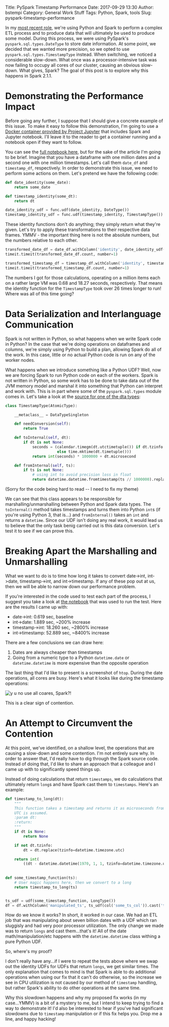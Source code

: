 Title:  PySpark Timestamp Performance
Date: 2017-09-29 13:30
Author: bstempi
Category: General Work Stuff
Tags: Python, Spark, tools
Slug: pyspark-timestamp-performance

In my [most recent role](http://www.enterrasolutions.com/), we're using Python and Spark to perform a complex ETL process and to produce data that will ultimately be used to produce some model.   During this process, we were using PySpark's `pyspark.sql.types.DateType` to store date information.  At some point, we decided that we wanted more precision, so we opted to use `pyspark.sql.types.TimestampType` instead.  When switching, we noticed a considerable slow-down.  What once was a processor-intensive task was now failing to occupy all cores of our cluster, causing an obvious slow-down.  What gives, Spark?  The goal of this post is to explore why this happens in Spark 2.1.1.

Demonstrating the Performance Impact
====================================

Before going any further, I suppose that I should give a concrete example of this issue.  To make it easy to follow this demonstration, I'm going to use a [Docker container provided by Project Jupyter](https://github.com/jupyter/docker-stacks/tree/master/all-spark-notebook) that includes Spark and Jupyter notebook.  I'll leave it to the reader to get a container running and a notebook open if they want to follow.

You can see the [full notebook here]({filename}/notebooks/Timestamp+demonstration.html), but for the sake of the article I'm going to be brief.  Imagine that you have a dataframe with one million dates and a second one with one million timestamps.  Let's call them `date_df` and `timestamp_df`, respectively.  In order to demonstrate this issue, we need to perform some actions on them.  Let's pretend we have the following code:

```python
def date_identity(some_date):
    return some_date

def timestamp_identity(some_dt):
    return dt

date_identity_udf = func.udf(date_identity, DateType())
timestamp_identity_udf = func.udf(timestamp_identity, TimestampType())
```

These identity functions don't do anything; they simply return what they're given.  Let's try to apply these transformations to their respective data frames.  YMMV - the important thing here is not the absolute numbers, but the numbers relative to each other.

```python
transformed_date_df = date_df.withColumn('identity', date_identity_udf(col('some_date')))
timeit.timeit(transformed_date_df.count, number=1)

transformed_timestamp_df = timestamp_df.withColumn('identity', timestamp_identity_udf(col('some_timestamp')))
timeit.timeit(transformed_timestamp_df.count, number=1)
```

The numbers I got for those calculations, operating on a million items each on a rather large VM was 0.68 and 18.27 seconds, respectively.  That means the identity function for the `TimestampType` took over 26 times longer to run!  Where was all of this time going?

Data Serialization and Interlanguage Communication
==================================================

Spark is not written in Python, so what happens when we write Spark code in Python?  In the case that we're doing operations on dataframes and columns, we're simply using Python to build a plan, allowing Spark do all of the work.  In this case, little or no actual Python code is run on any of the worker nodes.  

What happens when we introduce something like a Python UDF?  Well, now we are forcing Spark to run Python code on each of the workers.  Spark is not written in Python, so some work has to be done to take data out of the JVM memory model and marshal it into something that Python can interpret and work with.  This is in part where some of the `pyspark.sql.types` module comes in.  Let's take a look at the [source for one of the dta types](http://spark.apache.org/docs/2.1.1/api/python/_modules/pyspark/sql/types.html#TimestampType):

```python
class TimestampType(AtomicType):

    __metaclass__ = DataTypeSingleton

    def needConversion(self):
        return True

    def toInternal(self, dt):
        if dt is not None:
            seconds = (calendar.timegm(dt.utctimetuple()) if dt.tzinfo
                       else time.mktime(dt.timetuple()))
            return int(seconds) * 1000000 + dt.microsecond

    def fromInternal(self, ts):
        if ts is not None:
            # using int to avoid precision loss in float
            return datetime.datetime.fromtimestamp(ts // 1000000).replace(microsecond=ts % 1000000)
```
(Sorry for the code being hard to read -- I need to fix my theme)

We can see that this class appears to be responsible for marshalling/unmarshalling between Python and Spark data types.  The `toInternal()` method takes timestamps and turns them into Python `int`s (if you're using Python 3, that is...) and `fromInternal()` takes an `int` and returns a `datetime`.  Since our UDF isn't doing any real work, it would lead us to believe that the only task benig carried out is this data conversion.  Let's test it to see if we can prove this.

Breaking Apart the Marshalling and Unmarshalling
================================================

What we want to do is to time how long it takes to convert date->int, int->date, timestamp->int, and int->timestamp.  If any of these pop out at us, then we will be able to narrow down our performance problem.

If you're interested in the code used to test each part of the process, I suggest you take a look at [the notebook]({filename}/notebooks/Timestamp+demonstration.html) that was used to run the test.  Here are the results I came up with:

*  date->int:  0.619 sec, baseline
*  int->date:  1.889 sec, ~200% increase
*  timestamp->int:  18.260 sec, ~2800% increase
*  int->timestamp:  52.889 sec, ~8400% increase

There are a few conclusions we can draw here:

1.  Dates are always cheaper than timestamps
2.  Going from a numeric type to a Python `datetime.date` or `datetime.datetime` is more expensive than the opposite operation

The last thing that I'd like to present is a screenshot of `htop`.  During the date operations, all cores are busy.  Here's what it looks like during the timestamp operations:

![y u no use all coares, Spark?!]({filename}/images/pyspark-underutilization.png "Underutilized cores")

This is a clear sign of contention.

An Attempt to Circumvent the Contention
=======================================

At this point, we've identified, on a shallow level, the operations that are causing a slow-down and some contention.  I'm not entirely sure why.  In order to answer that, I'd really have to dig through the Spark source code.  Instead of doing that, I'd like to share an approach that a colleague and I came up with to significantly speed things up.

Instead of doing calculations that return `timestamps`, we do calculations that ultimately return `long`s and have Spark cast them to `timestamps`.  Here's an example:

```python
def timestamp_to_long(dt):
    """
    This function takes a timestamp and returns it as microseconds from epoc, respecting timezone.  If no tzinfo is specified,
    UTC is assumed.
    :param dt:
    :return:
    """
    if dt is None:
        return None

    if not dt.tzinfo:
        dt = dt.replace(tzinfo=datetime.timezone.utc)

    return int(
        ((dt - datetime.datetime(1970, 1, 1, tzinfo=datetime.timezone.utc)) / datetime.timedelta(microseconds=1)))
        
        
def some_timestamp_function(ts):
    # User magic happens here, then we convert to a long
    return timestamp_to_long(ts)


ts_udf = udf(some_timestamp_function, LongType())
df = df.withColumn('manipulated_ts', ts_udf(col('some_ts_col')).cast('timestamp'))
```

How do we know it works?  In short, it worked in our case.  We had an ETL job that was manipulating about seven billion dates with a UDF which ran sluggisly and had very poor processor utilization.  The only change we made was to return `longs` and cast them...that's it!  All of the date math/manipulation/etc happens with the `datetime.datetime` class withing a pure Python UDF.  

So, where's my proof?  

I don't really have any...if I were to repeat the tests above where we swap out the identity UDFs for UDFs that return `longs`, we get similar times.  The only explanation that comes to mind is that Spark is able to do additional operations when using our fix that it can't do otherwise, so the increase we see in CPU utilization is not caused by our method of `timestamp` handling, but rather Spark's ability to do other operations at the same time.

Why this slowdown happens and why my proposed fix works (in my case...YMMV) is a bit of a mystery to me, but I intend to keep trying to find a way to demonstrate it!  I'd also be interested to hear if you've had significant slowdowns due to `timestamp` manipulation or if this fix helps you.  Drop me a line, and happy hacking!